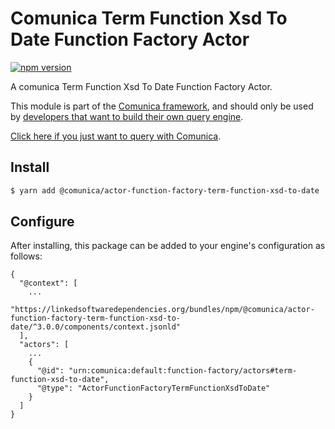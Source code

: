 # Comunica Term Function Xsd To Date Function Factory Actor

[![npm version](https://badge.fury.io/js/%40comunica%2Factor-function-factory-term-function-xsd-to-date.svg)](https://www.npmjs.com/package/@comunica/actor-function-factory-term-function-xsd-to-date)

A comunica Term Function Xsd To Date Function Factory Actor.

This module is part of the [Comunica framework](https://github.com/comunica/comunica),
and should only be used by [developers that want to build their own query engine](https://comunica.dev/docs/modify/).

[Click here if you just want to query with Comunica](https://comunica.dev/docs/query/).

## Install

```bash
$ yarn add @comunica/actor-function-factory-term-function-xsd-to-date
```

## Configure

After installing, this package can be added to your engine's configuration as follows:
```text
{
  "@context": [
    ...
    "https://linkedsoftwaredependencies.org/bundles/npm/@comunica/actor-function-factory-term-function-xsd-to-date/^3.0.0/components/context.jsonld"
  ],
  "actors": [
    ...
    {
      "@id": "urn:comunica:default:function-factory/actors#term-function-xsd-to-date",
      "@type": "ActorFunctionFactoryTermFunctionXsdToDate"
    }
  ]
}
```
